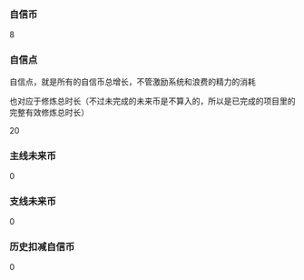 ### 自信币
8

### 自信点
自信点，就是所有的自信币总增长，不管激励系统和浪费的精力的消耗

也对应于修炼总时长（不过未完成的未来币是不算入的，所以是已完成的项目里的完整有效修炼总时长）

20

### 主线未来币
0

### 支线未来币
0

### 历史扣减自信币
0

